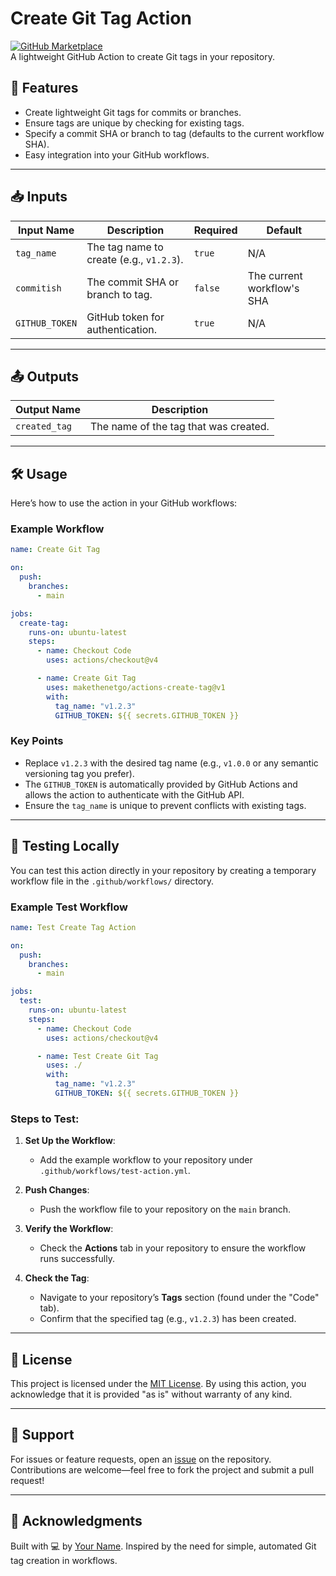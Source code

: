 # Create Git Tag Action

[![GitHub Marketplace](https://img.shields.io/badge/marketplace-create--git--tag-blue.svg?logo=github)](https://github.com/marketplace/actions/create-git-tag)  
A lightweight GitHub Action to create Git tags in your repository.

## 🚀 Features

- Create lightweight Git tags for commits or branches.
- Ensure tags are unique by checking for existing tags.
- Specify a commit SHA or branch to tag (defaults to the current workflow SHA).
- Easy integration into your GitHub workflows.

---

## 📥 Inputs

| Input Name     | Description                                      | Required | Default                |
|----------------|--------------------------------------------------|----------|------------------------|
| `tag_name`     | The tag name to create (e.g., `v1.2.3`).         | `true`   | N/A                    |
| `commitish`    | The commit SHA or branch to tag.                 | `false`  | The current workflow's SHA |
| `GITHUB_TOKEN` | GitHub token for authentication.                 | `true`   | N/A                    |

---

## 📤 Outputs

| Output Name    | Description                              |
|----------------|------------------------------------------|
| `created_tag`  | The name of the tag that was created.    |

---

## 🛠 Usage

Here’s how to use the action in your GitHub workflows:

### Example Workflow

```yaml
name: Create Git Tag

on:
  push:
    branches:
      - main

jobs:
  create-tag:
    runs-on: ubuntu-latest
    steps:
      - name: Checkout Code
        uses: actions/checkout@v4

      - name: Create Git Tag
        uses: makethenetgo/actions-create-tag@v1
        with:
          tag_name: "v1.2.3"
          GITHUB_TOKEN: ${{ secrets.GITHUB_TOKEN }}
```

### Key Points
- Replace `v1.2.3` with the desired tag name (e.g., `v1.0.0` or any semantic versioning tag you prefer).
- The `GITHUB_TOKEN` is automatically provided by GitHub Actions and allows the action to authenticate with the GitHub API.
- Ensure the `tag_name` is unique to prevent conflicts with existing tags.

---

## 🧪 Testing Locally

You can test this action directly in your repository by creating a temporary workflow file in the `.github/workflows/` directory.

### Example Test Workflow

```yaml
name: Test Create Tag Action

on:
  push:
    branches:
      - main

jobs:
  test:
    runs-on: ubuntu-latest
    steps:
      - name: Checkout Code
        uses: actions/checkout@v4

      - name: Test Create Git Tag
        uses: ./
        with:
          tag_name: "v1.2.3"
          GITHUB_TOKEN: ${{ secrets.GITHUB_TOKEN }}
```

### Steps to Test:
1. **Set Up the Workflow**:
   - Add the example workflow to your repository under `.github/workflows/test-action.yml`.

2. **Push Changes**:
   - Push the workflow file to your repository on the `main` branch.

3. **Verify the Workflow**:
   - Check the **Actions** tab in your repository to ensure the workflow runs successfully.

4. **Check the Tag**:
   - Navigate to your repository’s **Tags** section (found under the "Code" tab).
   - Confirm that the specified tag (e.g., `v1.2.3`) has been created.

---

## 📝 License

This project is licensed under the [MIT License](LICENSE). By using this action, you acknowledge that it is provided "as is" without warranty of any kind.

---

## 📧 Support

For issues or feature requests, open an [issue](https://github.com/your-username/create-tag-action/issues) on the repository. Contributions are welcome—feel free to fork the project and submit a pull request!

---

## 🙌 Acknowledgments

Built with 💻 by [Your Name](https://github.com/your-username). Inspired by the need for simple, automated Git tag creation in workflows.
